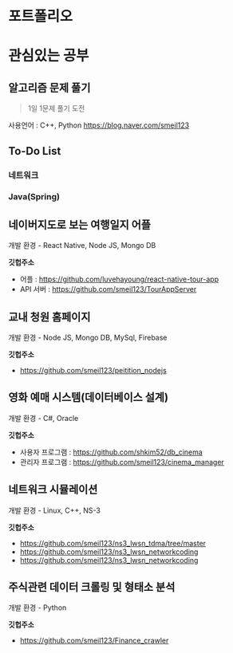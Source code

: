 # 포트폴리오

# 관심있는 공부
## 알고리즘 문제 풀기
> 1일 1문제 풀기 도전
> 
사용언어 : C++, Python
https://blog.naver.com/smeil123


## To-Do List
### 네트워크

### Java(Spring)


## 네이버지도로 보는 여행일지 어플
개발 환경 - React Native, Node JS, Mongo DB

**깃헙주소**
* 어플 : https://github.com/luvehayoung/react-native-tour-app
* API 서버 : https://github.com/smeil123/TourAppServer

## 교내 청원 홈페이지
개발 환경 - Node JS, Mongo DB, MySql, Firebase

**깃헙주소**
* https://github.com/smeil123/peitition_nodejs

## 영화 예매 시스템(데이터베이스 설계)
개발 환경 - C#, Oracle

**깃헙주소**
* 사용자 프로그램 : https://github.com/shkim52/db_cinema
* 관리자 프로그램 : https://github.com/smeil123/cinema_manager

## 네트워크 시뮬레이션
개발 환경 - Linux, C++, NS-3

**깃헙주소**
* https://github.com/smeil123/ns3_lwsn_tdma/tree/master
* https://github.com/smeil123/ns3_lwsn_networkcoding
* https://github.com/smeil123/ns3_lwsn_networkcoding

## 주식관련 데이터 크롤링 및 형태소 분석
개발 환경 - Python

**깃헙주소**
* https://github.com/smeil123/Finance_crawler
<!--stackedit_data:
eyJoaXN0b3J5IjpbMTgyNTk5NTkwNiwzODU3OTEyNDVdfQ==
-->